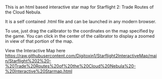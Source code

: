 This is an html based interactive star map for Starflight 2: Trade Routes of the Cloud Nebula.

It is a self contained .html file and can be launched in any modern browser.

To use, just drag the calibrator to the coordinates on the map specified by the game.
You can click in the center of the calibrator to display a zoomed in view of that portion of the map.

View the Interactive Map here
https://raw.githubusercontent.com/Digitoxin1/Starflight2InteractiveMap/main/Starflight%202%20-%20Trade%20Routes%20of%20the%20Cloud%20Nebula%20-%20Interactive%20Starmap.html
